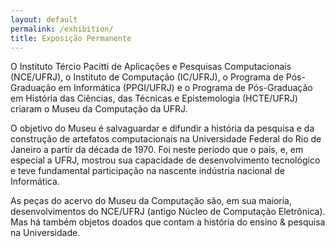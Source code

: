 ```yaml
---
layout: default
permalink: /exhibition/
title: Exposição Permanente 
---
```


O Instituto Tércio Pacitti de Aplicações e Pesquisas Computacionais (NCE/UFRJ), o Instituto de Computação (IC/UFRJ), o Programa de Pós-Graduação em Informática (PPGI/UFRJ) e o Programa de Pós-Graduação em História das Ciências, das Técnicas e Epistemologia (HCTE/UFRJ) criaram o Museu da Computação da UFRJ.

 

O objetivo do Museu é salvaguardar e difundir a história da pesquisa e da construção de artefatos computacionais na Universidade Federal do Rio de Janeiro a partir da década de 1970. Foi neste período que o país, e, em especial a UFRJ, mostrou sua capacidade de desenvolvimento tecnológico e teve fundamental participação na nascente indústria nacional de Informática. 

 

As peças do acervo do Museu da Computação são, em sua maioria, desenvolvimentos do NCE/UFRJ (antigo Núcleo de Computação Eletrônica). Mas há também objetos doados que contam a história do ensino & pesquisa na Universidade.
